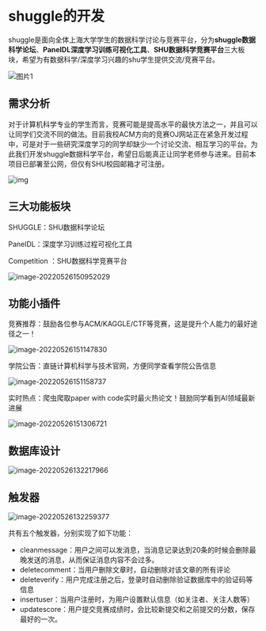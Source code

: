 # shuggle的开发

​	shuggle是面向全体上海大学学生的数据科学讨论与竞赛平台，分为**shuggle数据科学论坛**、**PanelDL深度学习训练可视化工具**、**SHU数据科学竞赛平台**三大板块，希望为有数据科学/深度学习兴趣的shu学生提供交流/竞赛平台。

![图片1](https://zideapicbed.oss-cn-shanghai.aliyuncs.com/img/%E5%9B%BE%E7%89%871.png)

## 需求分析

​	对于计算机科学专业的学生而言，竞赛可能是提高水平的最快方法之一，并且可以让同学们交流不同的做法。目前我校ACM方向的竞赛OJ网站正在紧急开发过程中，可是对于一些研究深度学习的同学却缺少一个讨论交流、相互学习的平台。为此我们开发shuggle数据科学平台，希望日后能真正让同学老师参与进来。目前本项目已部署至公网，但仅有SHU校园邮箱才可注册。

![img](https://zideapicbed.oss-cn-shanghai.aliyuncs.com/img/J_FH]UTNPCYSCYMQVO%T@PJ.jpg)



## 三大功能板块

SHUGGLE：SHU数据科学论坛

PanelDL：深度学习训练过程可视化工具

Competition ：SHU数据科学竞赛平台

![image-20220526150952029](https://zideapicbed.oss-cn-shanghai.aliyuncs.com/img/image-20220526150952029.png)





## 功能小插件

竞赛推荐：鼓励各位参与ACM/KAGGLE/CTF等竞赛，这是提升个人能力的最好途径之一！

![image-20220526151147830](https://zideapicbed.oss-cn-shanghai.aliyuncs.com/img/image-20220526151147830.png)

学院公告：直链计算机科学与技术官网，方便同学查看学院公告信息

![image-20220526151158737](https://zideapicbed.oss-cn-shanghai.aliyuncs.com/img/image-20220526151158737.png)

实时热点：爬虫爬取paper with code实时最火热论文！鼓励同学看到AI领域最新进展

![image-20220526151306721](https://zideapicbed.oss-cn-shanghai.aliyuncs.com/img/image-20220526151306721.png)



## 数据库设计

![image-20220526132217966](https://zideapicbed.oss-cn-shanghai.aliyuncs.com/img/image-20220526132217966.png)



## 触发器

![image-20220526132259377](https://zideapicbed.oss-cn-shanghai.aliyuncs.com/img/image-20220526132259377.png)

共有五个触发器，分别实现了如下功能：

- cleanmessage：用户之间可以发消息，当消息记录达到20条的时候会删除最晚发送的消息，从而保证消息内容不会过多。
- deletecomment：当用户删除文章时，自动删除对该文章的所有评论
- deleteverify：用户完成注册之后，登录时自动删除验证数据库中的验证码等信息
- insertuser：当用户注册时，为用户设置默认信息（如关注者、关注人数等）
- updatescore：用户提交竞赛成绩时，会比较新提交和之前提交的分数，保存最好的一次。